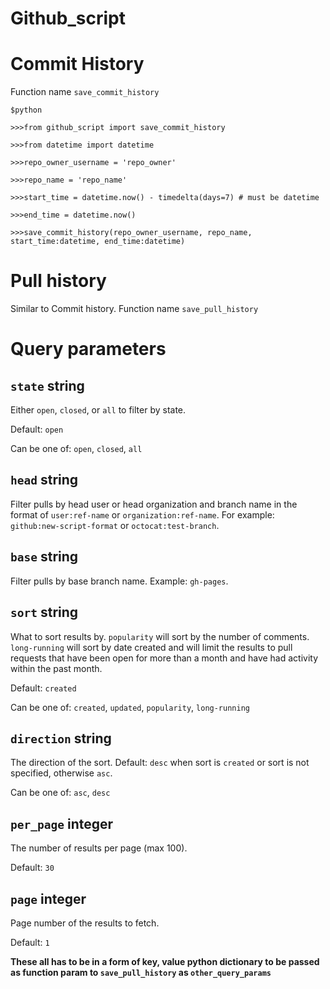 # Github_script


# Commit History
Function name `save_commit_history`

`$python`

`>>>from github_script import save_commit_history`

`>>>from datetime import datetime`

`>>>repo_owner_username = 'repo_owner'`

`>>>repo_name = 'repo_name'`

`>>>start_time = datetime.now() - timedelta(days=7) # must be datetime`

`>>>end_time = datetime.now()`

`>>>save_commit_history(repo_owner_username, repo_name, start_time:datetime, end_time:datetime)`

# Pull history
Similar to Commit history. Function name `save_pull_history`
# Query parameters

## `state` **string**

Either `open`, `closed`, or `all` to filter by state.

Default: `open`

Can be one of: `open`, `closed`, `all`


## `head` **string**

Filter pulls by head user or head organization and branch name in the format of `user:ref-name` or `organization:ref-name`. For example: `github:new-script-format` or `octocat:test-branch`.

## `base` **string**

Filter pulls by base branch name. Example: `gh-pages`.

## `sort` **string**

What to sort results by. `popularity` will sort by the number of comments. `long-running` will sort by date created and will limit the results to pull requests that have been open for more than a month and have had activity within the past month.

Default: `created`

Can be one of: `created`, `updated`, `popularity`, `long-running`

## `direction` **string**

The direction of the sort. Default: `desc` when sort is `created` or sort is not specified, otherwise `asc`.

Can be one of: `asc`, `desc`

## `per_page` **integer**

The number of results per page (max 100).

Default: `30`

## `page` **integer**
Page number of the results to fetch.

Default: `1`

**These all has to be in a form of key, value python dictionary to be passed as function param to `save_pull_history` as `other_query_params`**